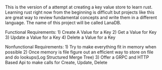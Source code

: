 This is the version of a attempt at creating a key value store to learn rust.
Learning rust right now from the beginning is difficult but projects like this are great way to review fundamental concepts and write them in a different language. The name of this project will be called LanaDB.

Functional Requirements:
    1) Create A Value for a Key
    2) Get a Value for  Key
    3) Update a Value for a  Key
    4) Delete a Value for a Key

Nonfunctional Requirements:
    1) Try to make everything fit in memory when possible
    2) Once memory is file figure out an efficient way to store on file and do lookups(Log Structured Merge Tree)
    3) Offer a GRPC and HTTP Based Api to make calls for Create, Update, Delete


